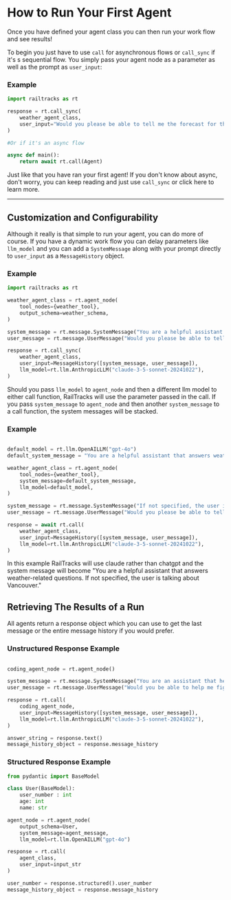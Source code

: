 # How to Run Your First Agent

Once you have defined your agent class you can then run your work flow and see results!

To begin you just have to use `call` for asynchronous flows or `call_sync` if it's s sequential flow. You simply pass your agent node as a parameter as well as the prompt as `user_input`:


### Example
```python
import railtracks as rt

response = rt.call_sync(
    weather_agent_class,
    user_input="Would you please be able to tell me the forecast for the next week?"
)

#Or if it's an async flow

async def main():
    return await rt.call(Agent)
```

Just like that you have ran your first agent! If you don't know about async, don't worry, you can keep reading and just use `call_sync` or click here to learn more.

---

## Customization and Configurability

Although it really is that simple to run your agent, you can do more of course. If you have a dynamic work flow you can delay parameters like `llm_model` and you can add a `SystemMessage` along with your prompt directly to `user_input` as a `MessageHistory` object.

### Example
```python
import railtracks as rt

weather_agent_class = rt.agent_node(
    tool_nodes={weather_tool},
    output_schema=weather_schema, 
)

system_message = rt.message.SystemMessage("You are a helpful assistant that answers weather-related questions.")
user_message = rt.message.UserMessage("Would you please be able to tell me the forecast for the next week?")

response = rt.call_sync(
    weather_agent_class,
    user_input=MessageHistory([system_message, user_message]),
    llm_model=rt.llm.AnthropicLLM("claude-3-5-sonnet-20241022"),
)
```

Should you pass `llm_model` to `agent_node` and then a different llm model to either call function, RailTracks will use the parameter passed in the call. If you pass `system_message` to `agent_node` and then another `system_message` to a call function, the system messages will be stacked.

### Example
```python

default_model = rt.llm.OpenAILLM("gpt-4o")
default_system_message = "You are a helpful assistant that answers weather-related questions."

weather_agent_class = rt.agent_node(
    tool_nodes={weather_tool},
    system_message=default_system_message,
    llm_model=default_model,
)

system_message = rt.message.SystemMessage("If not specified, the user is talking about Vancouver.")
user_message = rt.message.UserMessage("Would you please be able to tell me the forecast for the next week?")

response = await rt.call(
    weather_agent_class,
    user_input=MessageHistory([system_message, user_message]),
    llm_model=rt.llm.AnthropicLLM("claude-3-5-sonnet-20241022"),
)
```
In this example RailTracks will use claude rather than chatgpt and the system message will become
"You are a helpful assistant that answers weather-related questions. If not specified, the user is talking about Vancouver."

## Retrieving The Results of a Run

All agents return a response object which you can use to get the last message or the entire message history if you would prefer.

### Unstructured Response Example
```python

coding_agent_node = rt.agent_node()

system_message = rt.message.SystemMessage("You are an assistant that helps users write code and learn about coding.")
user_message = rt.message.UserMessage("Would you be able to help me figure out a good solution to running agentic flows?")

response = rt.call(
    coding_agent_node,
    user_input=MessageHistory([system_message, user_message]),
    llm_model=rt.llm.AnthropicLLM("claude-3-5-sonnet-20241022"),
)

answer_string = response.text()
message_history_object = response.message_history
```

### Structured Response Example
```python
from pydantic import BaseModel

class User(BaseModel):
    user_number : int
    age: int
    name: str

agent_node = rt.agent_node(
    output_schema=User,
    system_message=agent_message,
    llm_model=rt.llm.OpenAILLM("gpt-4o")

response = rt.call(
    agent_class,
    user_input=input_str
)

user_number = response.structured().user_number
message_history_object = response.message_history
```


